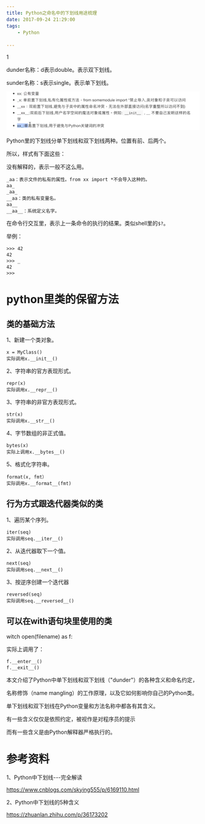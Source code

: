 ```yaml
---
title: Python之命名中的下划线用途梳理
date: 2017-09-24 21:29:00
tags:
	- Python

---
```


1

dunder名称：d表示double。表示双下划线。

sunder名称：s表示single。表示单下划线。



![image-20200510205329827](../images/random_name/image-20200510205329827.png)

Python里的下划线分单下划线和双下划线两种。位置有前、后两个。

所以，样式有下面这些：

没有解释的，表示一般不这么用。

```
_aa：表示文件的私有的属性。from xx import *不会导入这种的。
aa_
_aa_
__aa：类的私有变量名。
aa__
__aa__：系统定义名字。

```



在命令行交互里，表示上一条命令的执行的结果。类似shell里的`$?`。

举例：

```
>>> 42
42
>>> _
42
>>> 
```



# python里类的保留方法

## 类的基础方法

1、新建一个类对象。

```
x = MyClass()
实际调用x.__init__()
```

2、字符串的官方表现形式。

```
repr(x)
实际调用x.__repr__()
```

3、字符串的非官方表现形式。

```
str(x)
实际调用x.__str__()
```

4、字节数组的非正式值。

```
bytes(x)
实际上调用x.__bytes__()
```

5、格式化字符串。

```
format(x, fmt）
实际调用x.__format__(fmt)
```

## 行为方式跟迭代器类似的类

1、遍历某个序列。

```
iter(seq)
实际调用seq.__iter__()
```

2、从迭代器取下一个值。

```
next(seq)
实际调用seq.__next__()
```

3、按逆序创建一个迭代器

```
reversed(seq)
实际调用seq.__reversed__()
```

## 可以在with语句块里使用的类

witch open(filename) as f:

实际上调用了：

```
f.__enter__()
f.__exit__()
```





本文介绍了Python中单下划线和双下划线（"dunder"）的各种含义和命名约定，

名称修饰（name mangling）的工作原理，以及它如何影响你自己的Python类。



单下划线和双下划线在Python变量和方法名称中都各有其含义。

有一些含义仅仅是依照约定，被视作是对程序员的提示 

而有一些含义是由Python解释器严格执行的。



# 参考资料

1、Python中下划线---完全解读

https://www.cnblogs.com/skying555/p/6169110.html

2、Python中下划线的5种含义

https://zhuanlan.zhihu.com/p/36173202